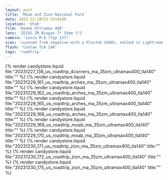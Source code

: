 ```yaml
---
layout: post
title: 'Moab and Zion National Park'
date: 2023-12-29T23:53+0100
location: 'Utah'
film: 'Kodak Ultramax 400'
lens: 'ZEISS ZM Biogon T* 35mm f/2'
camera: 'Leica M-A (Typ 127)'
scan: 'scanned from negative with a Plustek 8200i, edited in Lightroom'
flash: 'Contax TLA 140'
tags: 'roadtrip'
---
```


{% render candystore.liquid file:"20231227_136_us_roadtrip_4corners_ma_35zm_ultramax400_tla140" title:"" %}
{% render candystore.liquid file:"20231229_161_us_roadtrip_arches_ma_35zm_ultramax400_tla140" title:"" %}
{% render candystore.liquid file:"20231229_162_us_roadtrip_arches_ma_35zm_ultramax400_tla140" title:"" %}
{% render candystore.liquid file:"20231229_165_us_roadtrip_arches_ma_35zm_ultramax400_tla140" title:"" %}
{% render candystore.liquid file:"20231229_168_us_roadtrip_arches_ma_35zm_ultramax400_tla140" title:"" %}
{% render candystore.liquid file:"20231229_169_us_roadtrip_moab_ma_35zm_ultramax400_tla140" title:"" %}
{% render candystore.liquid file:"20231229_170_us_roadtrip_moab_ma_35zm_ultramax400_tla140" title:"" %}
{% render candystore.liquid file:"20231230_171_us_roadtrip_zion_ma_35zm_ultramax400_tla140" title:"" %}
{% render candystore.liquid file:"20231230_172_us_roadtrip_zion_ma_35zm_ultramax400_tla140" title:"" %}
{% render candystore.liquid file:"20231230_175_us_roadtrip_zion_ma_35zm_ultramax400_tla140" title:"" %}